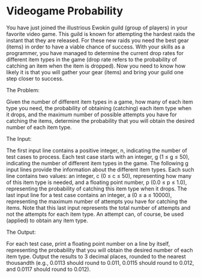 # Videogame Probability

You have just joined the illustrious Ewokin guild (group of players) in your favorite video game. This guild is known for attempting the hardest raids the instant that they are released. For these new raids you need the best gear (items) in order to have a viable chance of success. With your skills as a programmer, you have managed to determine the current drop rates for different item types in the game (drop rate refers to the probability of catching an item when the item is dropped). Now you need to know how likely it is that you will gather your gear (items) and bring your guild one step closer to success.

The Problem:

Given the number of different item types in a game, how many of each item type you need, the probability of obtaining (catching) each item type when it drops, and the maximum number of possible attempts you have for catching the items, determine the probability that you will obtain the desired number of each item type.

The Input:

The first input line contains a positive integer, n, indicating the number of test cases to process. Each test case starts with an integer, g (1 ≤ g ≤ 50), indicating the number of different item types in the game. The following g input lines provide the information about the different item types. Each such line contains two values: an integer, c (0 ≤ c ≤ 50), representing how many of this item type is needed, and a floating point number, p (0.0 ≤ p ≤ 1.0), representing the probability of catching this item type when it drops. The last input line for a test case contains an integer, a (0 ≤ a ≤ 10000), representing the maximum number of attempts you have for catching the items. Note that this last input represents the total number of attempts and not the attempts for each item type. An attempt can, of course, be used (applied) to obtain any item type.

The Output:

For each test case, print a floating point number on a line by itself, representing the probability that you will obtain the desired number of each item type. Output the results to 3 decimal places, rounded to the nearest thousandth (e.g., 0.0113 should round to 0.011, 0.0115 should round to 0.012, and 0.0117 should round to 0.012).

